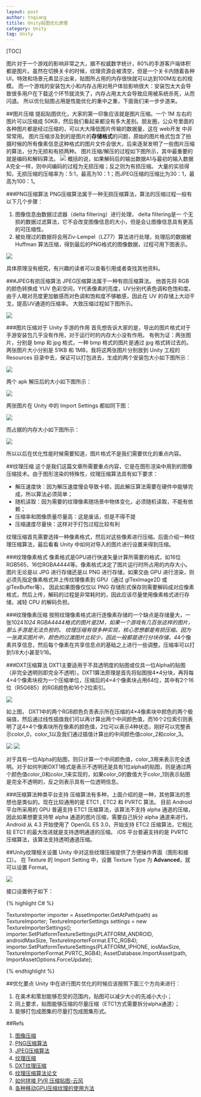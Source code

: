 ```yaml
---
layout: post
author: tnqiang
titile: Unity贴图优化原理
category: Unity
tag: Unity
---
```


[TOC]

图片对于一个游戏的影响非常之大，据不权威数字统计，80%的手游客户端体积都是图片。虽然在切换关卡的时候，纹理资源会被清空，但是一个关卡内随着各种UI，特效和场景元素显示出来，贴图所占用的内存很快就可以达到100M左右的规模。
而一个游戏的安装包大小和内存占用对用户体验影响很大：安装包太大会导致很多用户在下载这个环节就流失了，内存占用太大会导致应用被系统杀死，从而闪退。
所以优化贴图占用是性能优化的重中之重，下面我们来一步步道来。

##图片压缩
提起贴图优化，大家的第一印象应该就是图片压缩。一个 1M 左右的图片可以压缩成 50KB，然后我们看起来都没有多大差别。朋友圈，公众号里面的各种图片都是经过压缩的，可以大大降低图片传输的数据量，这在 web开发 中非常常用。
图片压缩涉及到的是图片的**存储格式**的问题，原始的图片格式包含了拍摄时候的所有像素信息这种格式的图片文件会很大，后来逐渐发明了一些图片压缩的算法，分为无损和有损两种。
图片压缩/解压的过程如下图所示，其中最重要的就是编码和解码算法。
![](https://raw.githubusercontent.com/renshengqiang/renshengqiang.github.io/master/images/UnityTextureInner//texture_encoding_decoding.png)
概括的说，如果解码后的输出数据A1与最初的输入数据A完全一样，则中间编码的过程为无损压缩；反之则为有损压缩。
大量的实验得知，无损压缩的压缩率为：5:1，最高为10：1；而JPEG压缩的压缩比为30：1，最高为100：1。

###PNG压缩算法
PNG压缩算法属于一种无损压缩算法，算法的压缩过程一般有以下几个步骤：
  
1. 图像信息由数据过滤器（delta filtering）进行处理，  delta filtering是一 个无损的数据过滤算法，它不会改变图像信息的大小，但是会让图像信息具有更高的可压缩性。
2. 被处理过的数据将会用Ziv-Lempel（LZ77）算法进行处理，处理后的数据被 Huffman 算法压缩，得到最后的PNG格式的图像数据，过程可用下图表示。

![](https://raw.githubusercontent.com/renshengqiang/renshengqiang.github.io/master/images/UnityTextureInner//png_compress_alg.png)

具体原理没有细究，有兴趣的读者可以查看引用或者查找其他资料。

###JPEG有损压缩算法
JPEG压缩算法属于一种有损压缩算法。
他首先将 RGB 的颜色转换成 YUV 色彩空间，Y代表像素的亮度，UV分别代表色调和色饱和度。由于人眼对亮度更加敏感而对色调和饱和度不够敏感，因此在 UV 的存储上大动干戈，提高UV通道的压缩率。
大致压缩过程如下图所示。

![](https://raw.githubusercontent.com/renshengqiang/renshengqiang.github.io/master/images/UnityTextureInner//jpg_encoding.png)

###图片压缩对于 Unity 手游的作用
首先想告诉大家的是，导出的图片格式对于手游安装包几乎没有作用，对于运行时的内存大小没有作用。
有例为证：两张图片，分别是 bmp 和 jpg 格式，一种 bmp 格式的图片是通过 jpg 格式转过去的。两张图片大小分别是 51KB 和 1MB，我将这两张图片分别放到 Unity 工程的 Resources 目录中去，保证可以打包进去，生成的两个安装包大小如下图所示：

![](https://raw.githubusercontent.com/renshengqiang/renshengqiang.github.io/master/images/UnityTextureInner//jpg_png_compare.png)

两个 apk 解压后的大小如下图所示：

![](https://raw.githubusercontent.com/renshengqiang/renshengqiang.github.io/master/images/UnityTextureInner//jpg_png_compare2.png)

两张图片在 Unity 中的 Import Settings 都如同下图：

![](https://raw.githubusercontent.com/renshengqiang/renshengqiang.github.io/master/images/UnityTextureInner//texture_import_settings.png)

而占据的内存大小如下图所示：

![](https://raw.githubusercontent.com/renshengqiang/renshengqiang.github.io/master/images/UnityTextureInner//texture_memory.png)

所以以后在优化性能时候需要知道，图片格式不是我们需要优化的重点内容。

##纹理压缩
这个是我们这篇文章所需要重点内容，它是在图形渲染中用到的图像压缩技术。由于图形渲染的特殊性，纹理压缩算法具有如下要求：
- 解压速度快：因为解压速度慢会导致卡顿，因此解压算法需要在硬件中能够完成，所以算法必须简单；
- 随机读取：因为需要的纹理像素随场景中物体变化，必须随机读取，不能有依赖；
- 压缩率和图像质量尽量高：这是废话，但是不得不提
- 压缩速度尽量快：这样对于打包过程比较有利

纹理压缩首先需要选择一种像素格式，然后对这些像素进行压缩。后面介绍一种纹理压缩算法，最后看看 Unity 中如何对导入的图片进行设置来得到压缩。

###纹理像素格式
像素格式是GPU进行快速矢量计算所需要的格式，如16位RGB565、16位RGBA4444等。像素格式决定了图片运行时所占用的内存大小。
图片无论是以 JPG 进行存储还是以 PNG 进行存储，如果交由 GPU 进行渲染，则必须先指定像素格式并上传纹理像素到 GPU（通过 glTexImage2D 或 glTexBuffer等）。
因此如果图像仅仅以 PNG 存储形式保存则需要解码成对应像素格式，然后上传，解码的过程是非常耗时的，因此应该尽量使用像素格式进行存储，减轻 CPU 的解码负担。

###纹理像素压缩
按照纹理像素格式进行逐像素存储的一个缺点是存储量大，一张1024*1024 RGBA4444格式的图片是2M，如果一个游戏有几百张这样的图片，那么手游是无法负担的。
纹理压缩有很多种实现，核心思想都是有损压缩。因为一张真实图片中，颜色的过渡图片比较少，因此一般都是进行分块存储，4*4个像素共享信息，然后每个像素在共享信息点的基础之上进行一些调整。压缩率可以打到1/8大小甚至1/16。

###DXT压缩算法
DXT1主要适用于不具透明度的贴图或仅具一位Alpha的贴图（非完全透明则即完全不透明）。DXT1算法原理是首先将贴图按4*4分块，再将每4×4个像素块视为一个压缩单位，压缩后的4×4个像素块占用64位，其中有2个16位（R5G6B5）的RGB颜色和16个2位索引。

![](https://raw.githubusercontent.com/renshengqiang/renshengqiang.github.io/master/images/UnityTextureInner//dxt_block.jpg)

如上图， DXT1中的两个RGB颜色负责表示所在压缩的4×4像素块中颜色的两个极端值，然后通过线性插值我们可以再计算出两个中间颜色值，而16个2位索引则表明了这4×4个像素块所在像素的颜色值，2位可以表示4种状态，刚好可以完整表示color_0，color_1以及我们通过插值计算出的中间颜色值color_2和color_3。

![](https://raw.githubusercontent.com/renshengqiang/renshengqiang.github.io/master/images/UnityTextureInner//dxt_linear_intepret1.png)
![](https://raw.githubusercontent.com/renshengqiang/renshengqiang.github.io/master/images/UnityTextureInner//dxt_linear_intepret2.png)

对于具有一位Alpha的贴图，则只计算一个中间颜色值，color_3用来表示完全透明。对于如何判断DXT1格式是表示不透明还是具有1位alpha的贴图，则是通过两个颜色值color_0和color_1来实现的，如果color_0的数值大于color_1则表示贴图是完全不透明的，反之则表示具有一位透明信息。

###压缩算法种类平台支持
压缩算法有多种，上面介绍的是一种，其他算法的思想也是类似的。现在比较通用的是 ETC1 , ETC2 和 PVRTC 算法。
目前 Android 平台所采用的 GPU 普遍支持 ETC1 压缩算法，该算法不支持 alpha 通道的压缩，因此如果想要支持带 alpha 通道的图片压缩，需要自己拆分 alpha 通道来进行。
Android 从 4.3 开始使用了 OpenGL ES 3.0，开始支持 ETC2 压缩算法，它相比较 ETC1 的最大改进就是支持透明通道的压缩。
iOS 平台普遍支持的是 PVRTC 压缩算法，该算法支持透明通道压缩。

##Unity纹理相关设置
Unity 中对这些纹理压缩提供了方便操作界面（图形和接口）。
在 Texture 的 Import Setting 中，设置 Texture  Type 为 **Advanced**，就可以设置 Format。

![](https://raw.githubusercontent.com/renshengqiang/renshengqiang.github.io/master/images/UnityTextureInner//unity_gui_interface.png)

接口设置例子如下：

{% highlight C# %}

TextureImporter importer = AssetImporter.GetAtPath(path) as TextureImporter;
TextureImporterSettings settings = new TextureImporterSettings();
importer.SetPlatformTextureSettings(PLATFORM_ANDROID, androidMaxSize, TextureImporterFormat.ETC_RGB4);
importer.SetPlatformTextureSettings(PLATFORM_IPHONE, iosMaxSize, TextureImporterFormat.PVRTC_RGB4);
AssetDatabase.ImportAsset(path, ImportAssetOptions.ForceUpdate);

{% endhighlight %}

##优化要点
Unity 中在进行图片优化的时候应该按照下面三个方向来进行：

1. 在美术和策划能够忍受的范围内，贴图可以减少大小的先减小大小；
2. 同上要求，贴图能够压缩的尽量压缩（ETC1方式需要拆分alpha通道）；
3. 能够打包成图集的尽量打包成图集形式。

##Refs
1. [图像压缩](https://zh.wikipedia.org/wiki/%E5%9B%BE%E5%83%8F%E5%8E%8B%E7%BC%A9)
2. [PNG压缩算法](http://wenku.baidu.com/view/6ac57b44336c1eb91a375db9.html)
3. [JPEG压缩算法](http://blog.csdn.net/carson2005/article/details/7753499)
4. [纹理压缩](https://zh.wikipedia.org/wiki/%E7%BA%B9%E7%90%86%E5%8E%8B%E7%BC%A9)
5. [DXT纹理压缩](http://blog.csdn.net/lhc717/article/details/6802951)
6. [纹理压缩算法论文](http://web.onetel.net.uk/~simonnihal/assorted3d/fenney03texcomp.pdf)
7. [如何拼接 PVR 压缩贴图-云风](http://blog.codingnow.com/2015/01/pvr_combine.html)
8. [各种移动GPU压缩纹理的使用方法](http://www.cnblogs.com/luming1979/archive/2013/02/04/2891421.html)

<script async src="//pagead2.googlesyndication.com/pagead/js/adsbygoogle.js"></script>
<!-- TitleAds -->
<ins class="adsbygoogle"
     style="display:inline-block;width:728px;height:90px"
     data-ad-client="ca-pub-4576025583130785"
     data-ad-slot="1109364752"></ins>
<script>
(adsbygoogle = window.adsbygoogle || []).push({});
</script>

